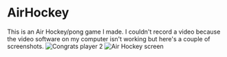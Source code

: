 # AirHockey
This is an Air Hockey/pong game I made.
I couldn't record a video because the video software on my computer isn't working but here's a couple of screenshots.
![Congrats player 2](https://github.com/GabrielHellebrand/AirHockey/assets/104038554/b302d523-3386-4d8e-a1b6-d364ae63cd5d)
![Air Hockey screen](https://github.com/GabrielHellebrand/AirHockey/assets/104038554/ed20026a-1d75-4d8a-9424-693566f18190)
